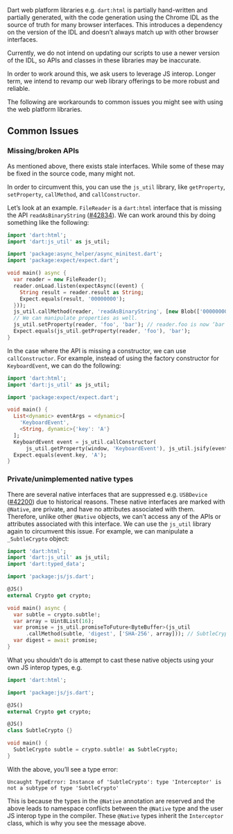 Dart web platform libraries e.g. `dart:html` is partially hand-written and
partially generated, with the code generation using the Chrome IDL as the source
of truth for many browser interfaces. This introduces a dependency on the
version of the IDL and doesn’t always match up with other browser interfaces.

Currently, we do not intend on updating our scripts to use a newer version of
the IDL, so APIs and classes in these libraries may be inaccurate.

In order to work around this, we ask users to leverage JS interop. Longer term,
we intend to revamp our web library offerings to be more robust and reliable.

The following are workarounds to common issues you might see with using the web
platform libraries.

## Common Issues

### Missing/broken APIs

As mentioned above, there exists stale interfaces. While some of these may be
fixed in the source code, many might not.

In order to circumvent this, you can use the `js_util` library, like
`getProperty`, `setProperty`, `callMethod`, and `callConstructor`.

Let’s look at an example. `FileReader` is a `dart:html` interface that is
missing the API `readAsBinaryString` ([#42834][]). We can work around this by
doing something like the following:

```dart
import 'dart:html';
import 'dart:js_util' as js_util;

import 'package:async_helper/async_minitest.dart';
import 'package:expect/expect.dart';

void main() async {
  var reader = new FileReader();
  reader.onLoad.listen(expectAsync((event) {
    String result = reader.result as String;
    Expect.equals(result, '00000000');
  }));
  js_util.callMethod(reader, 'readAsBinaryString', [new Blob(['00000000'])]);
  // We can manipulate properties as well.
  js_util.setProperty(reader, 'foo', 'bar'); // reader.foo is now ‘bar’
  Expect.equals(js_util.getProperty(reader, 'foo'), 'bar');
}
```

In the case where the API is missing a constructor, we can use
`callConstructor`. For example, instead of using the factory constructor for
`KeyboardEvent`, we can do the following:

```dart
import 'dart:html';
import 'dart:js_util' as js_util;

import 'package:expect/expect.dart';

void main() {
  List<dynamic> eventArgs = <dynamic>[
    'KeyboardEvent',
    <String, dynamic>{'key': 'A'}
  ];
  KeyboardEvent event = js_util.callConstructor(
      js_util.getProperty(window, 'KeyboardEvent'), js_util.jsify(eventArgs));
  Expect.equals(event.key, 'A');
}
```

### Private/unimplemented native types

There are several native interfaces that are suppressed e.g.
`USBDevice` ([#42200][]) due to historical reasons. These native interfaces are
marked with `@Native`, are private, and have no attributes associated with them.
Therefore, unlike other `@Native` objects, we can’t access any of the APIs or
attributes associated with this interface. We can use the `js_util` library
again to circumvent this issue. For example, we can manipulate a
`_SubtleCrypto` object:

```dart
import 'dart:html';
import 'dart:js_util' as js_util;
import 'dart:typed_data';

import 'package:js/js.dart';

@JS()
external Crypto get crypto;

void main() async {
  var subtle = crypto.subtle!;
  var array = Uint8List(16);
  var promise = js_util.promiseToFuture<ByteBuffer>(js_util
      .callMethod(subtle, 'digest', ['SHA-256', array])); // SubtleCrypto.digest
  var digest = await promise;
}
```

What you shouldn’t do is attempt to cast these native objects using your own JS
interop types, e.g.

```dart
import 'dart:html';

import 'package:js/js.dart';

@JS()
external Crypto get crypto;

@JS()
class SubtleCrypto {}

void main() {
  SubtleCrypto subtle = crypto.subtle! as SubtleCrypto;
}
```

With the above, you’ll see a type error:

`Uncaught TypeError: Instance of 'SubtleCrypto': type 'Interceptor' is not a subtype of type 'SubtleCrypto'`

This is because the types in the `@Native` annotation are reserved and the above
leads to namespace conflicts between the `@Native` type and the user JS interop
type in the compiler. These `@Native` types inherit the `Interceptor` class,
which is why you see the message above.

[#42834]: https://github.com/dart-lang/sdk/issues/42834
[#42200]: https://github.com/dart-lang/sdk/issues/42200
